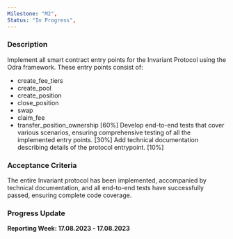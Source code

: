 ```yaml
---
Milestone: "M2",
Status: "In Progress",
---
```

<!--lang:en--> 
### Description

Implement all smart contract entry points for the Invariant Protocol using the Odra framework. These entry points consist of:
- create_fee_tiers
- create_pool
- create_position
- close_position
- swap
- claim_fee
- transfer_position_ownership
[60%]
Develop end-to-end tests that cover various scenarios, ensuring comprehensive testing of all the implemented entry points. [30%]
Add technical documentation describing details of the protocol entrypoint. [10%]


### Acceptance Criteria

The entire Invariant protocol has been implemented, accompanied by technical documentation, and all end-to-end tests have successfully passed, ensuring complete code coverage.

### Progress Update

**Reporting Week: 17.08.2023 - 17.08.2023**